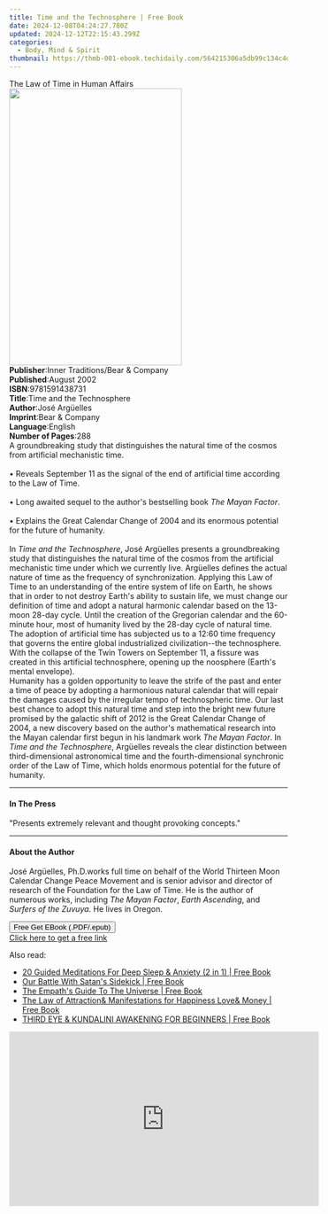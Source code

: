 ```yaml
---
title: Time and the Technosphere | Free Book
date: 2024-12-08T04:24:27.780Z
updated: 2024-12-12T22:15:43.299Z
categories:
  - Body, Mind & Spirit
thumbnail: https://thmb-001-ebook.techidaily.com/564215306a5db99c134c4d03ad42f739fbf026669193b7cd904887491b8a005b.jpg
---
```

<main id="book-container">
  <div class="flex flex-col">
    <div class="book-brief flex-1 py-6 px-4 sm:p-6 md:py-10 md:px-8">
      <!-- brief-->
      <div class="book-brief-main">The Law of Time in Human Affairs</div>
    </div>
    <div
      class="book-meta-info flex-1 grid gap-4 col-start-1 col-end-3 row-start-1 sm:mb-6 sm:grid-cols-4 lg:gap-6 lg:col-start-2 lg:row-end-6 lg:row-span-6 lg:mb-0"
    >
      <div
        class="book-meta-info-left place-content-center mt-4 p-4 text-sm leading-6 col-start-2 col-span-2 dark:text-slate-400"
      >
        <img
          class="w-full h-500 object-cover rounded-lg sm:h-255 sm:col-span-2 lg:col-span-full"
          src="https://img-001-ebook.techidaily.com/962f603bc77940cdae549baeba02fa4d0443d16647fd7ffd1d6c19a9936c0b4e.jpg"
          alt=""
          width="312"
          height="500"
        />
      </div>
      <div
        class="book-meta-info-right mt-2 col-start-1 row-start-2 col-span-3 self-center"
      >
        <!-- meta data  -->
        <div class="flex flex-col px-4 md:px-8">
          <div class="flex-1">
            <strong>Publisher</strong>:<span class="px-2"
              >Inner Traditions/Bear &amp; Company</span
            >
          </div>
          <div class="flex-1">
            <strong>Published</strong>:<span class="px-2">August 2002</span>
          </div>
          <div class="flex-1">
            <strong>ISBN</strong>:<span class="px-2">9781591438731</span>
          </div>
          <div class="flex-1">
            <strong>Title</strong>:<span class="px-2"
              >Time and the Technosphere</span
            >
          </div>
          <div class="flex-1">
            <strong>Author</strong>:<span class="px-2">José Argüelles</span>
          </div>
          <div class="flex-1">
            <strong>Imprint</strong>:<span class="px-2"
              >Bear &amp; Company</span
            >
          </div>
          <div class="flex-1">
            <strong>Language</strong>:<span class="px-2">English</span>
          </div>
          <div class="flex-1">
            <strong>Number of Pages</strong>:<span class="px-2">288</span>
          </div>
        </div>
      </div>
    </div>
    <div class="book-description flex-1 py-6 px-4 sm:p-6 md:py-10 md:px-8">
      <div class="book-description-main">
        <div accordion-content="" id="description">
          A groundbreaking study that distinguishes the natural time of the
          cosmos from artificial mechanistic time. <br /><br />• Reveals
          September 11 as the signal of the end of artificial time according to
          the Law of Time. <br /><br />• Long awaited sequel to the author's
          bestselling book <i>The Mayan Factor</i>. <br /><br />• Explains the
          Great Calendar Change of 2004 and its enormous potential for the
          future of humanity. <br /><br />In <i>Time and the Technosphere</i>,
          José Argüelles presents a groundbreaking study that distinguishes the
          natural time of the cosmos from the artificial mechanistic time under
          which we currently live. Argüelles defines the actual nature of time
          as the frequency of synchronization. Applying this Law of Time to an
          understanding of the entire system of life on Earth, he shows that in
          order to not destroy Earth's ability to sustain life, we must change
          our definition of time and adopt a natural harmonic calendar based on
          the 13-moon 28-day cycle. Until the creation of the Gregorian calendar
          and the 60-minute hour, most of humanity lived by the 28-day cycle of
          natural time. The adoption of artificial time has subjected us to a
          12:60 time frequency that governs the entire global industrialized
          civilization--the technosphere. With the collapse of the Twin Towers
          on September 11, a fissure was created in this artificial
          technosphere, opening up the noosphere (Earth's mental envelope).
          <br />
          Humanity has a golden opportunity to leave the strife of the past and
          enter a time of peace by adopting a harmonious natural calendar that
          will repair the damages caused by the irregular tempo of technospheric
          time. Our last best chance to adopt this natural time and step into
          the bright new future promised by the galactic shift of 2012 is the
          Great Calendar Change of 2004, a new discovery based on the author's
          mathematical research into the Mayan calendar first begun in his
          landmark work <i>The Mayan Factor</i>. In
          <i>Time and the Technosphere</i>, Argüelles reveals the clear
          distinction between third-dimensional astronomical time and the
          fourth-dimensional synchronic order of the Law of Time, which holds
          enormous potential for the future of humanity.
        </div>
        <div class="accordion-fader"></div>
      </div>
    </div>
    <div class="book-excerpts flex-1 py-6 px-4 sm:p-6 md:py-10 md:px-8">
      <!-- excerpts-->
      <div class="book-excerpts-main">
        <hr />
        <h4 class="placeholder placeholder-heading">
          <span>In The Press</span>
        </h4>
        <p>"Presents extremely relevant and thought provoking concepts."</p>
      </div>
    </div>
    <div class="book-about-author flex-1 py-6 px-4 sm:p-6 md:py-10 md:px-8">
      <!-- about author-->
      <div class="book-main-author-main">
        <hr />
        <h4 class="placeholder placeholder-heading">
          <span>About the Author</span>
        </h4>
        <p>
          José Argüelles, Ph.D.works full time on behalf of the World Thirteen
          Moon Calendar Change Peace Movement and is senior advisor and director
          of research of the Foundation for the Law of Time. He is the author of
          numerous works, including <i>The Mayan Factor</i>,
          <i>Earth Ascending</i>, and <i>Surfers of the Zuvuya</i>. He lives in
          Oregon.
        </p>
      </div>
    </div>
    <div class="book-free-get flex-1 py-6 px-4 sm:p-6 md:py-10 md:px-8">
      <button
        id="btn-free-get"
        class="bg-blue-500 hover:bg-blue-700 text-white font-bold py-2 px-4 rounded"
      >
        Free Get EBook (.PDF/.epub)
      </button>
      <div id="countdown-display" class="px-2 text-lg mt-2"></div>
      <a
        id="free-link"
        class="hidden bg-blue-500 hover:bg-blue-700 text-white font-bold py-2 px-4 rounded"
        href="https://www.ebooks.com/en-us/book/95782322/time-and-the-technosphere/jos-arg-elles/"
        target="_blank"
        >Click here to get a free link</a
      >
    </div>
    <script>
      let countdownTime = 0;
      let countdownInterval = null;
      document
        .getElementById('btn-free-get')
        .addEventListener('click', startCountdown);
      function startCountdown() {
        countdownTime = new Date().getTime() + 60000 * 3;
        countdownInterval = setInterval(updateCountdown, 1000);
        document.getElementById('btn-free-get').disabled = true;
        document
          .getElementById('btn-free-get')
          .classList.add('bg-gray-500', 'cursor-not-allowed');
      }
      function updateCountdown() {
        let currentTime = new Date().getTime();
        let timeLeft = countdownTime - currentTime;
        let secondsLeft = Math.floor(timeLeft / 1000);
        document.getElementById('countdown-display').innerHTML =
          `Remaining time: ${secondsLeft} seconds.`;
        if (secondsLeft <= 0) {
          clearInterval(countdownInterval);
          document.getElementById('btn-free-get').classList.add('hidden');
          document.getElementById('free-link').classList.remove('hidden');
          document.getElementById('countdown-display').innerHTML = '';
        }
      }
    </script>
  </div>
</main>

<ins class="adsbygoogle"
      style="display:block"
      data-ad-client="ca-pub-7571918770474297"
      data-ad-slot="8358498916"
      data-ad-format="auto"
      data-full-width-responsive="true"></ins>
    

<span class="atpl-alsoreadstyle">Also read:</span>
<div><ul>
<li><a href="https://novels-ebooks.techidaily.com/210377963-9781801345873-20-guided-meditations-for-deep-sleep-anxiety-2-in-1/"><u>20 Guided Meditations For Deep Sleep & Anxiety (2 in 1) | Free Book</u></a></li>
<li><a href="https://novels-ebooks.techidaily.com/210378074-9781735104737-our-battle-with-satans-sidekick/"><u>Our Battle With Satan's Sidekick | Free Book</u></a></li>
<li><a href="https://novels-ebooks.techidaily.com/210378136-9781913590345-the-empaths-guide-to-the-universe/"><u>The Empath's Guide To The Universe | Free Book</u></a></li>
<li><a href="https://novels-ebooks.techidaily.com/210377960-9781801343992-the-law-of-attraction-manifestations-for-happiness-love-money/"><u>The Law of Attraction& Manifestations for Happiness Love& Money | Free Book</u></a></li>
<li><a href="https://novels-ebooks.techidaily.com/210377955-9781801343602-third-eye-kundalini-awakening-for-beginners/"><u>THIRD EYE & KUNDALINI AWAKENING FOR BEGINNERS | Free Book</u></a></li>
</ul></div>

<!-- affiliate ads begin -->
<iframe width="560" height="315" src="https://www.youtube.com/embed/d-COuhPT5mk?si=wLZU6jkkAdJuAn6h" title="YouTube video player" frameborder="0" allow="accelerometer; autoplay; clipboard-write; encrypted-media; gyroscope; picture-in-picture; web-share" referrerpolicy="strict-origin-when-cross-origin" allowfullscreen></iframe>
<!-- affiliate ads end -->

